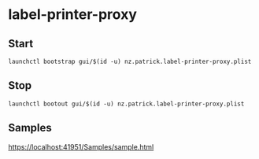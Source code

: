 # label-printer-proxy

## Start

```
launchctl bootstrap gui/$(id -u) nz.patrick.label-printer-proxy.plist
```

## Stop

```
launchctl bootout gui/$(id -u) nz.patrick.label-printer-proxy.plist
```


## Samples

[https://localhost:41951/Samples/sample.html](https://localhost:41951/Samples/sample.html)
